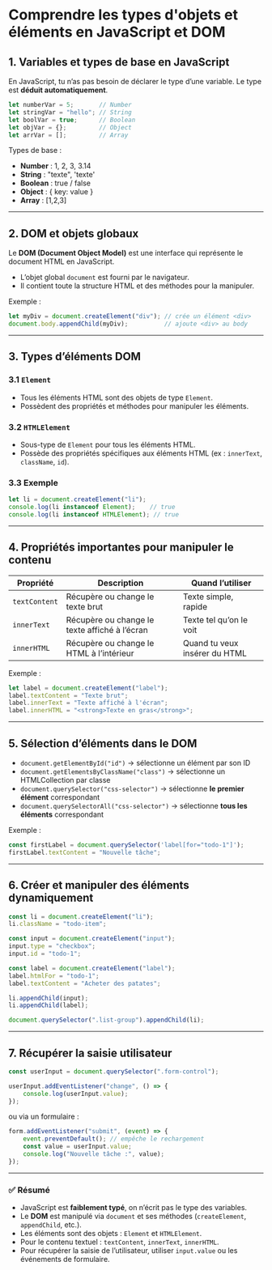# Comprendre les types d'objets et éléments en JavaScript et DOM

## 1. Variables et types de base en JavaScript

En JavaScript, tu n’as pas besoin de déclarer le type d’une variable. Le type est **déduit automatiquement**.

```js
let numberVar = 5;       // Number
let stringVar = "hello"; // String
let boolVar = true;      // Boolean
let objVar = {};         // Object
let arrVar = [];         // Array
```

Types de base :

* **Number** : 1, 2, 3, 3.14
* **String** : "texte", 'texte'
* **Boolean** : true / false
* **Object** : { key: value }
* **Array** : \[1,2,3]

---

## 2. DOM et objets globaux

Le **DOM (Document Object Model)** est une interface qui représente le document HTML en JavaScript.

* L’objet global `document` est fourni par le navigateur.
* Il contient toute la structure HTML et des méthodes pour la manipuler.

Exemple :

```js
let myDiv = document.createElement("div"); // crée un élément <div>
document.body.appendChild(myDiv);          // ajoute <div> au body
```

---

## 3. Types d’éléments DOM

### 3.1 `Element`

* Tous les éléments HTML sont des objets de type `Element`.
* Possèdent des propriétés et méthodes pour manipuler les éléments.

### 3.2 `HTMLElement`

* Sous-type de `Element` pour tous les éléments HTML.
* Possède des propriétés spécifiques aux éléments HTML (ex : `innerText`, `className`, `id`).

### 3.3 Exemple

```js
let li = document.createElement("li");
console.log(li instanceof Element);    // true
console.log(li instanceof HTMLElement); // true
```

---

## 4. Propriétés importantes pour manipuler le contenu

| Propriété     | Description                                   | Quand l’utiliser              |
| ------------- | --------------------------------------------- | ----------------------------- |
| `textContent` | Récupère ou change le texte brut              | Texte simple, rapide          |
| `innerText`   | Récupère ou change le texte affiché à l’écran | Texte tel qu’on le voit       |
| `innerHTML`   | Récupère ou change le HTML à l’intérieur      | Quand tu veux insérer du HTML |

Exemple :

```js
let label = document.createElement("label");
label.textContent = "Texte brut";
label.innerText = "Texte affiché à l'écran";
label.innerHTML = "<strong>Texte en gras</strong>";
```

---

## 5. Sélection d’éléments dans le DOM

* `document.getElementById("id")` → sélectionne un élément par son ID
* `document.getElementsByClassName("class")` → sélectionne un HTMLCollection par classe
* `document.querySelector("css-selector")` → sélectionne **le premier élément** correspondant
* `document.querySelectorAll("css-selector")` → sélectionne **tous les éléments** correspondant

Exemple :

```js
const firstLabel = document.querySelector('label[for="todo-1"]');
firstLabel.textContent = "Nouvelle tâche";
```

---

## 6. Créer et manipuler des éléments dynamiquement

```js
const li = document.createElement("li");
li.className = "todo-item";

const input = document.createElement("input");
input.type = "checkbox";
input.id = "todo-1";

const label = document.createElement("label");
label.htmlFor = "todo-1";
label.textContent = "Acheter des patates";

li.appendChild(input);
li.appendChild(label);

document.querySelector(".list-group").appendChild(li);
```

---

## 7. Récupérer la saisie utilisateur

```js
const userInput = document.querySelector(".form-control");

userInput.addEventListener("change", () => {
    console.log(userInput.value);
});
```

ou via un formulaire :

```js
form.addEventListener("submit", (event) => {
    event.preventDefault(); // empêche le rechargement
    const value = userInput.value;
    console.log("Nouvelle tâche :", value);
});
```

---

### ✅ Résumé

* JavaScript est **faiblement typé**, on n’écrit pas le type des variables.
* Le **DOM** est manipulé via `document` et ses méthodes (`createElement`, `appendChild`, etc.).
* Les éléments sont des objets : `Element` et `HTMLElement`.
* Pour le contenu textuel : `textContent`, `innerText`, `innerHTML`.
* Pour récupérer la saisie de l’utilisateur, utiliser `input.value` ou les événements de formulaire.

